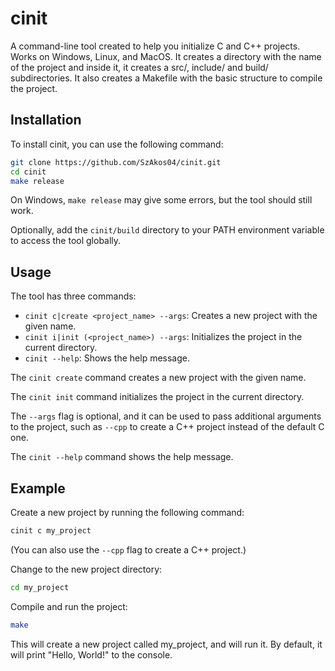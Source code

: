 # cinit
A command-line tool created to help you initialize C and C++ projects. Works on Windows, Linux, and MacOS.
It creates a directory with the name of the project and inside it, it creates a src/, include/ and build/ subdirectories.
It also creates a Makefile with the basic structure to compile the project.

## Installation
To install cinit, you can use the following command:
```bash
git clone https://github.com/SzAkos04/cinit.git
cd cinit
make release
```
On Windows, `make release` may give some errors, but the tool should still work.

Optionally, add the `cinit/build` directory to your PATH environment variable to access the tool globally.

## Usage
The tool has three commands:
- `cinit c|create <project_name> --args`: Creates a new project with the given name.
- `cinit i|init (<project_name>) --args`: Initializes the project in the current directory.
- `cinit --help`: Shows the help message.

The `cinit create` command creates a new project with the given name.

The `cinit init` command initializes the project in the current directory.

The `--args` flag is optional, and it can be used to pass additional arguments to the project, such as `--cpp` to create a C++ project instead of the default C one.

The `cinit --help` command shows the help message.

## Example
Create a new project by running the following command:
```bash
cinit c my_project
```
(You can also use the `--cpp` flag to create a C++ project.)

Change to the new project directory:
```bash
cd my_project
```
Compile and run the project:
```bash
make
```
This will create a new project called my_project, and will run it. By default, it will print "Hello, World!" to the console.
